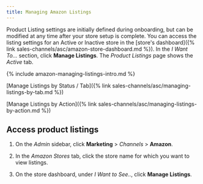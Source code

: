 ```yaml
---
title: Managing Amazon Listings
---
```



Product Listing settings are initially defined during onboarding, but can be modified at any time after your store setup is complete. You can access the listing settings for an Active or Inactive store in the [store's dashboard]({% link sales-channels/asc/amazon-store-dashboard.md %}). In the _I Want To..._ section, click **Manage Listings**. The _Product Listings_ page shows the _Active_ tab.

{% include amazon-managing-listings-intro.md %}

[Manage Listings by Status / Tab]({% link sales-channels/asc/managing-listings-by-tab.md %})

[Manage Listings by Action]({% link sales-channels/asc/managing-listings-by-action.md %})

## Access product listings

1. On the _Admin_ sidebar, click **Marketing** > _Channels_ > **Amazon**.

1. In the _Amazon Stores_ tab, click the store name for which you want to view listings.

1. On the store dashboard, under _I Want to See.._, click **Manage Listings**.
